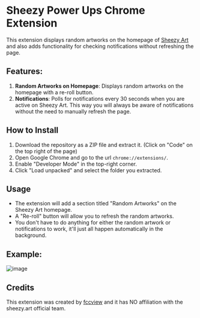# Sheezy Power Ups Chrome Extension

This extension displays random artworks on the homepage of [Sheezy Art](https://sheezy.art) and also adds functionality for checking notifications without refreshing the page.

## Features:

1. **Random Artworks on Homepage**: Displays random artworks on the homepage with a re-roll button.
2. **Notifications**: Polls for notifications every 30 seconds when you are active on Sheezy Art. This way you will always be aware of notifications without the need to manually refresh the page.

## How to Install

1. Download the repository as a ZIP file and extract it. (Click on "Code" on the top right of the page)
2. Open Google Chrome and go to the url `chrome://extensions/`.
3. Enable "Developer Mode" in the top-right corner.
4. Click "Load unpacked" and select the folder you extracted.

## Usage

- The extension will add a section titled "Random Artworks" on the Sheezy Art homepage.
- A "Re-roll" button will allow you to refresh the random artworks.
- You don't have to do anything for either the random artwork or notifications to work, it'll just all happen automatically in the background.

## Example:

![image](https://i.imgur.com/i9CKz1V.png)

## Credits

This extension was created by [fccview](https://sheezy.art/fccview) and it has NO affiliation with the sheezy.art official team.
